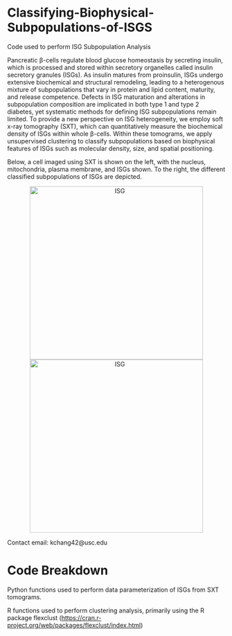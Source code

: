 # Classifying-Biophysical-Subpopulations-of-ISGS
Code used to perform ISG Subpopulation Analysis

Pancreatic β-cells regulate blood glucose homeostasis by secreting insulin, which is processed and stored within secretory organelles called insulin secretory granules (ISGs). As insulin matures from proinsulin, ISGs undergo extensive biochemical and structural remodeling, leading to a heterogenous mixture of subpopulations that vary in protein and lipid content, maturity, and release competence. Defects in ISG maturation and alterations in subpopulation composition are implicated in both type 1 and type 2 diabetes, yet systematic methods for defining ISG subpopulations remain limited. To provide a new perspective on ISG heterogeneity, we employ soft x-ray tomography (SXT), which can quantitatively measure the biochemical density of ISGs within whole β-cells. Within these tomograms, we apply unsupervised clustering to classify subpopulations based on biophysical features of ISGs such as molecular density, size, and spatial positioning. 

Below, a cell imaged using SXT is shown on the left, with the nucleus, mitochondria, plasma membrane, and ISGs shown. To the right, the different classified subpopulations of ISGs are depicted. 

<p align = "center">
  <img src="BlenderRenderings/9917_2_Whole_TAK.png" alt="ISG" width="400">
  <img src="BlenderRenderings/9917_2_Clusters_TAK.png" alt="ISG" width="400">
</p>
Contact email: kchang42@usc.edu

# Code Breakdown
Python functions used to perform data parameterization of ISGs from SXT tomograms.

R functions used to perform clustering analysis, primarily using the R package flexclust (https://cran.r-project.org/web/packages/flexclust/index.html)

